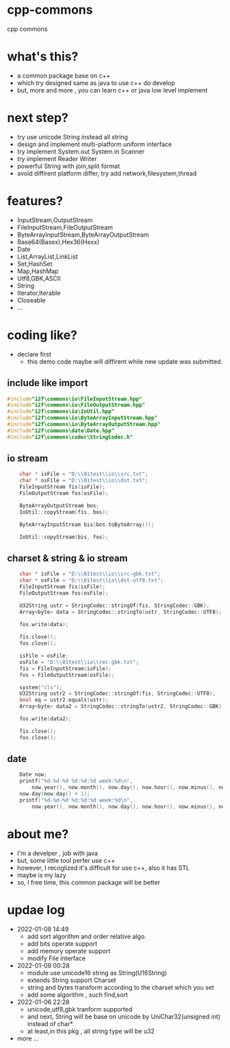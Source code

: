 # cpp-commons
cpp commons 
# what's this?
- a common package base on c++
- which try designed same as java to use c++ do develop
- but, more and more , you can learn c++ or java low level implement
# next step?
- try use unicode String instead all string
- design and implement multi-platform uniform interface
- try implement System.out System.in Scanner
- try implement Reader Writer
- powerful String with join,split format
- avoid diffirent platform differ, try add network,filesystem,thread
# features?
- InputStream,OutputStream
- FileInputStream,FileOutputStream
- ByteArrayInputStream,ByteArrayOutputStream
- Base64(Basex),Hex36(Hexx)
- Date
- List,ArrayList,LinkList
- Set,HashSet
- Map,HashMap
- Utf8,GBK,ASCII
- String
- Iterator,Iterable
- Closeable
- ...
# coding like?
- declare first
	- this demo code maybe will diffirent while new update was submitted.
## include like import
```c++
#include"i2f\commons\io\FileInputStream.hpp"
#include"i2f\commons\io\FileOutputStream.hpp"
#include"i2f\commons\io\IoUtil.hpp"
#include"i2f\commons\io\ByteArrayInputStream.hpp"
#include"i2f\commons\io\ByteArrayOutputStream.hpp"
#include"i2f\commons\date\Date.hpp"
#include"i2f\commons\codec\StringCodec.h"
```
## io stream
```c++
	char * isFile = "D:\\01test\\io\\src.txt";
	char * osFile = "D:\\01test\\io\\dst.txt";
	FileInputStream fis(isFile);
	FileOutputStream fos(osFile);

	ByteArrayOutputStream bos;
	IoUtil::copyStream(fis, bos);

	ByteArrayInputStream bis(bos.toByteArray());

	IoUtil::copyStream(bis, fos);
```
## charset & string & io stream
```c++
	char * isFile = "D:\\01test\\io\\src-gbk.txt";
	char * osFile = "D:\\01test\\io\\dst-utf8.txt";
	FileInputStream fis(isFile);
	FileOutputStream fos(osFile);

	U32String ustr = StringCodec::stringOf(fis, StringCodec::GBK);
	Array<byte> data = StringCodec::stringTo(ustr, StringCodec::UTF8);

	fos.write(data);
	
	fis.close();
	fos.close();

	isFile = osFile;
	osFile = "D:\\01test\\io\\rec-gbk.txt";
	fis = FileInputStream(isFile);
	fos = FileOutputStream(osFile);

	system("cls");
	U32String ustr2 = StringCodec::stringOf(fis, StringCodec::UTF8);
	bool eq = ustr2.equals(ustr);
	Array<byte> data2 = StringCodec::stringTo(ustr2, StringCodec::GBK);

	fos.write(data2);

	fis.close();
	fos.close();
```
## date
```c++
	Date now;
	printf("%d-%d-%d %d:%d:%d week:%d\n", 
		now.year(), now.month(), now.day(), now.hour(), now.minus(), now.second(), now.week());
	now.day(now.day() + 1);
	printf("%d-%d-%d %d:%d:%d week:%d\n", 
		now.year(), now.month(), now.day(), now.hour(), now.minus(), now.second(), now.week());
```
# about me?
- I'm a develper , job with java
- but, some little tool perfer use c++
- however, I recoglized it's difficult for use c++, also it has STL
- maybe is my lazy
- so, I free time, this common package will be better
# updae log
- 2022-01-08 14:49
	- add sort algorithm and order relative algo.
	- add bits operate support
	- add memory operate support
	- modify File interface
- 2022-01-08 00:28
	- module use unicode16 string as String(U16String)
	- extends String support Charset
	- string and bytes transform according to the charset which you set
	- add some algorithm , such find,sort
- 2022-01-06 22:28
	- unicode,utf8,gbk tranform supported
	- and next, String will be base on unicode by UniChar32(unsigned int) instead of char*
	- at least,in this pkg , all string type will be u32
- more ...
